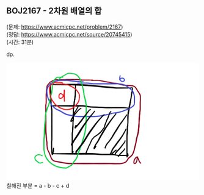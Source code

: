 ## BOJ2167 - 2차원 배열의 합  
(문제: https://www.acmicpc.net/problem/2167)  
(정답: https://www.acmicpc.net/source/20745415)  
(시간: 31분)  

dp.  

![](/img/BOJ2167.png)  
칠해진 부분 = a - b - c + d  